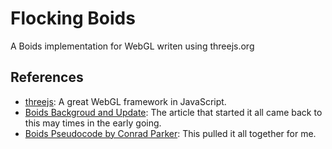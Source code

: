 # Flocking Boids

A Boids implementation for WebGL writen using threejs.org

## References

* [threejs](https://threejs.org/): A great WebGL framework in JavaScript.
* [Boids Backgroud and Update](http://www.red3d.com/cwr/boids/): The article that started it all came back to this may times in the early going.
* [Boids Pseudocode by Conrad Parker](http://www.vergenet.net/~conrad/boids/pseudocode.html): This pulled it all together for me.